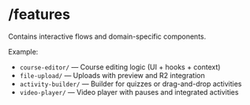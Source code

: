 # /features

Contains interactive flows and domain-specific components.

Example:

- `course-editor/` — Course editing logic (UI + hooks + context)
- `file-upload/` — Uploads with preview and R2 integration
- `activity-builder/` — Builder for quizzes or drag-and-drop activities
- `video-player/` — Video player with pauses and integrated activities
